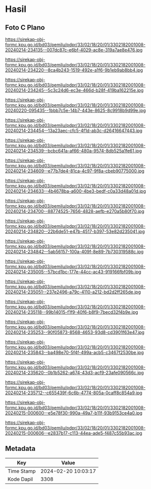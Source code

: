 # Hasil

## Foto C Plano

https://sirekap-obj-formc.kpu.go.id/bd03/pemilu/pdpr/33/02/18/20/01/3302182001008-20240214-234135--007dc87c-e6bf-4029-ac8e-319a7ae8e476.jpg

https://sirekap-obj-formc.kpu.go.id/bd03/pemilu/pdpr/33/02/18/20/01/3302182001008-20240214-234220--8ca4b243-1519-492e-a1f6-9b1eb9ab8bb4.jpg

https://sirekap-obj-formc.kpu.go.id/bd03/pemilu/pdpr/33/02/18/20/01/3302182001008-20240214-234245--5c3c24d6-ec3e-466d-b28f-419ba162215e.jpg

https://sirekap-obj-formc.kpu.go.id/bd03/pemilu/pdpr/33/02/18/20/01/3302182001008-20240220-095435--1bbb7c5e-14b7-443e-8625-8c9918b9d99e.jpg

https://sirekap-obj-formc.kpu.go.id/bd03/pemilu/pdpr/33/02/18/20/01/3302182001008-20240214-234454--13a23aec-cfc5-4f1d-ab3c-d26416647443.jpg

https://sirekap-obj-formc.kpu.go.id/bd03/pemilu/pdpr/33/02/18/20/01/3302182001008-20240214-234539--bcbc641a-af66-480a-9574-8db525a1fe61.jpg

https://sirekap-obj-formc.kpu.go.id/bd03/pemilu/pdpr/33/02/18/20/01/3302182001008-20240214-234609--e77b7de4-81ca-4c97-9f8a-cbeb90775000.jpg

https://sirekap-obj-formc.kpu.go.id/bd03/pemilu/pdpr/33/02/18/20/01/3302182001008-20240214-234633--4b4678ba-a600-4be3-bedf-c0a33d48a01d.jpg

https://sirekap-obj-formc.kpu.go.id/bd03/pemilu/pdpr/33/02/18/20/01/3302182001008-20240214-234700--88774525-7656-4828-aefb-e270a5b80f70.jpg

https://sirekap-obj-formc.kpu.go.id/bd03/pemilu/pdpr/33/02/18/20/01/3302182001008-20240214-234820--22b6de51-e47b-4517-b397-53e82d235041.jpg

https://sirekap-obj-formc.kpu.go.id/bd03/pemilu/pdpr/33/02/18/20/01/3302182001008-20240214-234842--5ab56157-100a-409f-8e89-7b730319588c.jpg

https://sirekap-obj-formc.kpu.go.id/bd03/pemilu/pdpr/33/02/18/20/01/3302182001008-20240214-235005--57bcd1bc-177e-44cc-ac43-919166fbf09b.jpg

https://sirekap-obj-formc.kpu.go.id/bd03/pemilu/pdpr/33/02/18/20/01/3302182001008-20240214-235051--237e2496-a79c-4110-a212-bd2d2ff265de.jpg

https://sirekap-obj-formc.kpu.go.id/bd03/pemilu/pdpr/33/02/18/20/01/3302182001008-20240214-235118--99b14015-f1f9-40f6-b8f9-7becd32f4b9e.jpg

https://sirekap-obj-formc.kpu.go.id/bd03/pemilu/pdpr/33/02/18/20/01/3302182001008-20240214-235253--90f05873-8568-4653-93d8-cd3901f63e47.jpg

https://sirekap-obj-formc.kpu.go.id/bd03/pemilu/pdpr/33/02/18/20/01/3302182001008-20240214-235843--ba498e70-5f4f-499a-acb5-c3467f2530be.jpg

https://sirekap-obj-formc.kpu.go.id/bd03/pemilu/pdpr/33/02/18/20/01/3302182001008-20240214-235620--0b1b5262-a674-43d3-acf9-23afe090566c.jpg

https://sirekap-obj-formc.kpu.go.id/bd03/pemilu/pdpr/33/02/18/20/01/3302182001008-20240214-235712--c655439f-6c6b-4774-805a-0caff8c854a9.jpg

https://sirekap-obj-formc.kpu.go.id/bd03/pemilu/pdpr/33/02/18/20/01/3302182001008-20240215-000600--e5e78f30-990a-49a7-b11f-93b9153ce4a0.jpg

https://sirekap-obj-formc.kpu.go.id/bd03/pemilu/pdpr/33/02/18/20/01/3302182001008-20240215-000606--e2837b17-c113-44ea-ade5-f487c55b93ac.jpg


## Metadata

| Key        | Value               |
| ---------- | ------------------- |
| Time Stamp | 2024-02-20 10:03:17 |
| Kode Dapil | 3308                |



